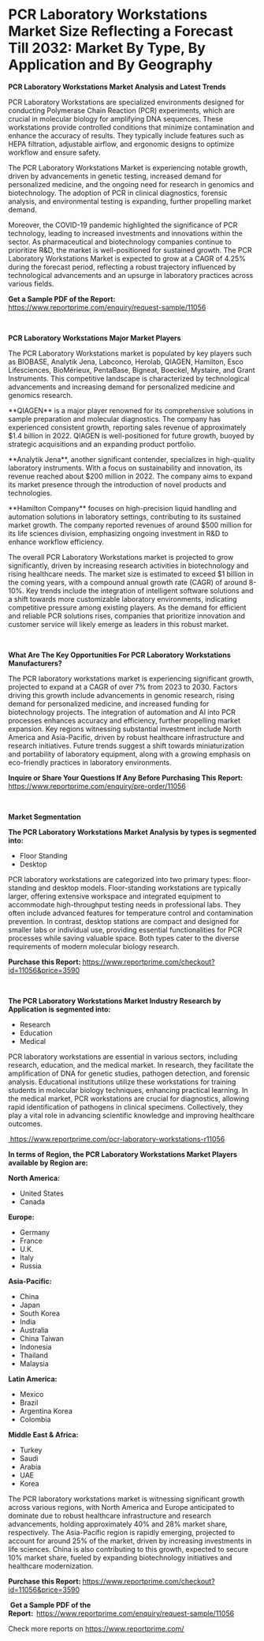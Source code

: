 <p><h1>PCR Laboratory Workstations Market Size Reflecting a Forecast Till 2032: Market By Type, By Application and By Geography</h1></p><p><strong>PCR Laboratory Workstations Market Analysis and Latest Trends</strong></p>
<p><p>PCR Laboratory Workstations are specialized environments designed for conducting Polymerase Chain Reaction (PCR) experiments, which are crucial in molecular biology for amplifying DNA sequences. These workstations provide controlled conditions that minimize contamination and enhance the accuracy of results. They typically include features such as HEPA filtration, adjustable airflow, and ergonomic designs to optimize workflow and ensure safety.</p><p>The PCR Laboratory Workstations Market is experiencing notable growth, driven by advancements in genetic testing, increased demand for personalized medicine, and the ongoing need for research in genomics and biotechnology. The adoption of PCR in clinical diagnostics, forensic analysis, and environmental testing is expanding, further propelling market demand. </p><p>Moreover, the COVID-19 pandemic highlighted the significance of PCR technology, leading to increased investments and innovations within the sector. As pharmaceutical and biotechnology companies continue to prioritize R&D, the market is well-positioned for sustained growth. The PCR Laboratory Workstations Market is expected to grow at a CAGR of 4.25% during the forecast period, reflecting a robust trajectory influenced by technological advancements and an upsurge in laboratory practices across various fields.</p></p>
<p><strong>Get a Sample PDF of the Report:&nbsp;</strong> <a href="https://www.reportprime.com/enquiry/request-sample/11056?utm_campaign=3022&utm_medium=2&utm_source=Github&utm_content=ia&utm_term=20032025&utm_id=pcr-laboratory-workstations">https://www.reportprime.com/enquiry/request-sample/11056</a></p>
<p>&nbsp;</p>
<p><strong>PCR Laboratory Workstations Major Market Players</strong></p>
<p><p>The PCR Laboratory Workstations market is populated by key players such as BIOBASE, Analytik Jena, Labconco, Herolab, QIAGEN, Hamilton, Esco Lifesciences, BioMérieux, PentaBase, Bigneat, Boeckel, Mystaire, and Grant Instruments. This competitive landscape is characterized by technological advancements and increasing demand for personalized medicine and genomics research.</p><p>**QIAGEN** is a major player renowned for its comprehensive solutions in sample preparation and molecular diagnostics. The company has experienced consistent growth, reporting sales revenue of approximately $1.4 billion in 2022. QIAGEN is well-positioned for future growth, buoyed by strategic acquisitions and an expanding product portfolio.</p><p>**Analytik Jena**, another significant contender, specializes in high-quality laboratory instruments. With a focus on sustainability and innovation, its revenue reached about $200 million in 2022. The company aims to expand its market presence through the introduction of novel products and technologies.</p><p>**Hamilton Company** focuses on high-precision liquid handling and automation solutions in laboratory settings, contributing to its sustained market growth. The company reported revenues of around $500 million for its life sciences division, emphasizing ongoing investment in R&D to enhance workflow efficiency.</p><p>The overall PCR Laboratory Workstations market is projected to grow significantly, driven by increasing research activities in biotechnology and rising healthcare needs. The market size is estimated to exceed $1 billion in the coming years, with a compound annual growth rate (CAGR) of around 8-10%. Key trends include the integration of intelligent software solutions and a shift towards more customizable laboratory environments, indicating competitive pressure among existing players. As the demand for efficient and reliable PCR solutions rises, companies that prioritize innovation and customer service will likely emerge as leaders in this robust market.</p></p>
<p>&nbsp;</p>
<p><strong>What Are The Key Opportunities For PCR Laboratory Workstations Manufacturers?</strong></p>
<p><p>The PCR laboratory workstations market is experiencing significant growth, projected to expand at a CAGR of over 7% from 2023 to 2030. Factors driving this growth include advancements in genomic research, rising demand for personalized medicine, and increased funding for biotechnology projects. The integration of automation and AI into PCR processes enhances accuracy and efficiency, further propelling market expansion. Key regions witnessing substantial investment include North America and Asia-Pacific, driven by robust healthcare infrastructure and research initiatives. Future trends suggest a shift towards miniaturization and portability of laboratory equipment, along with a growing emphasis on eco-friendly practices in laboratory environments.</p></p>
<p><strong>Inquire or Share Your Questions If Any Before Purchasing This Report:</strong> <a href="https://www.reportprime.com/enquiry/pre-order/11056?utm_campaign=3022&utm_medium=2&utm_source=Github&utm_content=ia&utm_term=20032025&utm_id=pcr-laboratory-workstations">https://www.reportprime.com/enquiry/pre-order/11056</a></p>
<p>&nbsp;</p>
<p><strong>Market Segmentation</strong></p>
<p><strong>The PCR Laboratory Workstations Market Analysis by types is segmented into:</strong></p>
<p><ul><li>Floor Standing</li><li>Desktop</li></ul></p>
<p><p>PCR laboratory workstations are categorized into two primary types: floor-standing and desktop models. Floor-standing workstations are typically larger, offering extensive workspace and integrated equipment to accommodate high-throughput testing needs in professional labs. They often include advanced features for temperature control and contamination prevention. In contrast, desktop stations are compact and designed for smaller labs or individual use, providing essential functionalities for PCR processes while saving valuable space. Both types cater to the diverse requirements of modern molecular biology research.</p></p>
<p><strong>Purchase this Report:&nbsp;</strong><a href="https://www.reportprime.com/checkout?id=11056&price=3590&utm_campaign=3022&utm_medium=2&utm_source=Github&utm_content=ia&utm_term=20032025&utm_id=pcr-laboratory-workstations">https://www.reportprime.com/checkout?id=11056&price=3590</a></p>
<p>&nbsp;</p>
<p><strong>The PCR Laboratory Workstations Market Industry Research by Application is segmented into:</strong></p>
<p><ul><li>Research</li><li>Education</li><li>Medical</li></ul></p>
<p><p>PCR laboratory workstations are essential in various sectors, including research, education, and the medical market. In research, they facilitate the amplification of DNA for genetic studies, pathogen detection, and forensic analysis. Educational institutions utilize these workstations for training students in molecular biology techniques, enhancing practical learning. In the medical market, PCR workstations are crucial for diagnostics, allowing rapid identification of pathogens in clinical specimens. Collectively, they play a vital role in advancing scientific knowledge and improving healthcare outcomes.</p></p>
<p><a href="https://www.reportprime.com/pcr-laboratory-workstations-r11056?utm_campaign=3022&utm_medium=2&utm_source=Github&utm_content=ia&utm_term=20032025&utm_id=pcr-laboratory-workstations">&nbsp;https://www.reportprime.com/pcr-laboratory-workstations-r11056</a></p>
<p><strong>In terms of Region, the PCR Laboratory Workstations Market Players available by Region are:</strong></p>
<p>
    <p> <strong> North America: </strong>
        <ul>
            <li>United States</li>
            <li>Canada</li>
        </ul>
        </p> 
    <p> <strong> Europe: </strong>
        <ul>
            <li>Germany</li>
            <li>France</li>
            <li>U.K.</li>
            <li>Italy</li>
            <li>Russia</li>
        </ul>
        </p> 
    <p> <strong> Asia-Pacific: </strong>
        <ul>
            <li>China</li>
            <li>Japan</li>
            <li>South Korea</li>
            <li>India</li>
            <li>Australia</li>
            <li>China Taiwan</li>
            <li>Indonesia</li>
            <li>Thailand</li>
            <li>Malaysia</li>
        </ul>
        </p> 
    <p> <strong> Latin America: </strong>
        <ul>
            <li>Mexico</li>
            <li>Brazil</li>
            <li>Argentina Korea</li>
            <li>Colombia</li>
        </ul>
        </p> 
    <p> <strong> Middle East & Africa: </strong>
        <ul>
            <li>Turkey</li>
            <li>Saudi</li>
            <li>Arabia</li>
            <li>UAE</li>
            <li>Korea</li>
        </ul>
    </p>
    </p>
<p><p>The PCR laboratory workstations market is witnessing significant growth across various regions, with North America and Europe anticipated to dominate due to robust healthcare infrastructure and research advancements, holding approximately 40% and 28% market share, respectively. The Asia-Pacific region is rapidly emerging, projected to account for around 25% of the market, driven by increasing investments in life sciences. China is also contributing to this growth, expected to secure 10% market share, fueled by expanding biotechnology initiatives and healthcare modernization.</p></p>
<p><strong>Purchase this Report: </strong><a href="https://www.reportprime.com/checkout?id=11056&price=3590&utm_campaign=3022&utm_medium=2&utm_source=Github&utm_content=ia&utm_term=20032025&utm_id=pcr-laboratory-workstations">https://www.reportprime.com/checkout?id=11056&price=3590</a></p>
<p>&nbsp;<strong>Get a Sample PDF of the Report:&nbsp;&nbsp;</strong><a href="https://www.reportprime.com/enquiry/request-sample/11056?utm_campaign=3022&utm_medium=2&utm_source=Github&utm_content=ia&utm_term=20032025&utm_id=pcr-laboratory-workstations">https://www.reportprime.com/enquiry/request-sample/11056</a></p>
<p><strong></strong></p>
<p>Check more reports on <a href="https://www.reportprime.com/?utm_campaign=3022&utm_medium=2&utm_source=Github&utm_content=ia&utm_term=20032025&utm_id=pcr-laboratory-workstations">https://www.reportprime.com/</a></p>